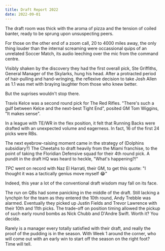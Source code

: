 ```yaml
---
title: Draft Report 2022
date: 2022-09-01
---
```


The draft room was thick with the aroma of pizza and the tension of coiled banter, ready to be sprung upon unsuspecting peers. 

For those on the other end of a zoom call, 20 to 4000 miles away, the only thing louder than the internal screaming were occassional quips of an unrelated Soccer Match, its audio leeching over the mic from the command centre.

Visibly shaken by the discovery they had the first overall pick, Ste Griffiths, General Manager of the Skylarks, hung his head. After a protracted period of hair-pulling and hand-wringing, the reflexive decision to take Josh Allen as 1.1 was met with braying laughter from those who knew better.

But the suprises wouldn't stop there.

Travis Kelce was a second round pick for The Red Rifles. "There's such a gulf between Kelce and the next-best Tight End", posited GM Tom Wiggins, "It makes sense".

In a league with TE/WR in the flex position, it felt that Running Backs were drafted with an unexpected volume and eagerness. In fact, 16 of the first 24 picks were RBs.

The next eyebrow-raising moment came in the strategy of (Dolphins subsidiary?) The Cheetahs to draft heavily from the Miami franchise, to the point of taking the Floridian Defensive squad for their 4th round pick. A pundit in the draft HQ was heard to heckle, "What's happening?!"

*TPC* went on record with Naz El Harrati, their GM, to get this quote: "I thought it was a tactically genius move myself 😂"

Indeed, this year a lot of the conventional draft wisdom may fall on its face.

The run on QBs had some panicking in the middle of the draft. Still lacking a lynchpin for the team as they entered the 10th round, Andy Trebble was alarmed. Eventually they picked up Justin Fields and Trevor Lawrence with their 10th and 11th picks. The trade-off on position timing allowed the pickup of such early round bombs as Nick Chubb and D'Andre Swift. Worth it? You decide.

Rarely is a manager every totally satisfied with their draft, and really the proof of the pudding is in the season. With Week 1 around the corner, who will come out with an early win to start off the season on the right foot? Time will tell.